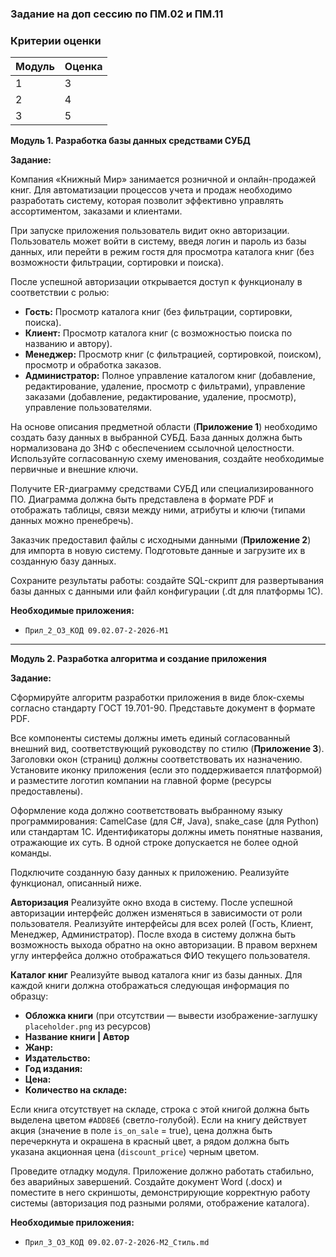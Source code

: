 ### **Задание на доп сессию по ПМ.02 и ПМ.11**

### Критерии оценки

| Модуль  | Оценка |
| -- | -- |
| 1  | 3  |
| 2  | 4  |
| 3  | 5  |



**Модуль 1. Разработка базы данных средствами СУБД**

**Задание:**

Компания «Книжный Мир» занимается розничной и онлайн-продажей книг. Для автоматизации процессов учета и продаж необходимо разработать систему, которая позволит эффективно управлять ассортиментом, заказами и клиентами.

При запуске приложения пользователь видит окно авторизации. Пользователь может войти в систему, введя логин и пароль из базы данных, или перейти в режим гостя для просмотра каталога книг (без возможности фильтрации, сортировки и поиска).

После успешной авторизации открывается доступ к функционалу в соответствии с ролью:
*   **Гость:** Просмотр каталога книг (без фильтрации, сортировки, поиска).
*   **Клиент:** Просмотр каталога книг (с возможностью поиска по названию и автору).
*   **Менеджер:** Просмотр книг (с фильтрацией, сортировкой, поиском), просмотр и обработка заказов.
*   **Администратор:** Полное управление каталогом книг (добавление, редактирование, удаление, просмотр с фильтрами), управление заказами (добавление, редактирование, удаление, просмотр), управление пользователями.

На основе описания предметной области (**Приложение 1**) необходимо создать базу данных в выбранной СУБД. База данных должна быть нормализована до 3НФ с обеспечением ссылочной целостности. Используйте согласованную схему именования, создайте необходимые первичные и внешние ключи.

Получите ER-диаграмму средствами СУБД или специализированного ПО. Диаграмма должна быть представлена в формате PDF и отображать таблицы, связи между ними, атрибуты и ключи (типами данных можно пренебречь).

Заказчик предоставил файлы с исходными данными (**Приложение 2**) для импорта в новую систему. Подготовьте данные и загрузите их в созданную базу данных.

Сохраните результаты работы: создайте SQL-скрипт для развертывания базы данных с данными или файл конфигурации (.dt для платформы 1С).

**Необходимые приложения:**
*   `Прил_2_ОЗ_КОД 09.02.07-2-2026-M1`

---

**Модуль 2. Разработка алгоритма и создание приложения**

**Задание:**

Сформируйте алгоритм разработки приложения в виде блок-схемы согласно стандарту ГОСТ 19.701-90. Представьте документ в формате PDF.

Все компоненты системы должны иметь единый согласованный внешний вид, соответствующий руководству по стилю (**Приложение 3**). Заголовки окон (страниц) должны соответствовать их назначению. Установите иконку приложения (если это поддерживается платформой) и разместите логотип компании на главной форме (ресурсы предоставлены).

Оформление кода должно соответствовать выбранному языку программирования: CamelCase (для C#, Java), snake_case (для Python) или стандартам 1С. Идентификаторы должны иметь понятные названия, отражающие их суть. В одной строке допускается не более одной команды.

Подключите созданную базу данных к приложению. Реализуйте функционал, описанный ниже.

**Авторизация**
Реализуйте окно входа в систему. После успешной авторизации интерфейс должен изменяться в зависимости от роли пользователя. Реализуйте интерфейсы для всех ролей (Гость, Клиент, Менеджер, Администратор). После входа в систему должна быть возможность выхода обратно на окно авторизации. В правом верхнем углу интерфейса должно отображаться ФИО текущего пользователя.

**Каталог книг**
Реализуйте вывод каталога книг из базы данных. Для каждой книги должна отображаться следующая информация по образцу:
*   **Обложка книги** (при отсутствии — вывести изображение-заглушку `placeholder.png` из ресурсов)
*   **Название книги | Автор**
*   **Жанр:**
*   **Издательство:**
*   **Год издания:**
*   **Цена:**
*   **Количество на складе:**

Если книга отсутствует на складе, строка с этой книгой должна быть выделена цветом `#ADD8E6` (светло-голубой). Если на книгу действует акция (значение в поле `is_on_sale` = true), цена должна быть перечеркнута и окрашена в красный цвет, а рядом должна быть указана акционная цена (`discount_price`) черным цветом.

Проведите отладку модуля. Приложение должно работать стабильно, без аварийных завершений. Создайте документ Word (.docx) и поместите в него скриншоты, демонстрирующие корректную работу системы (авторизация под разными ролями, отображение каталога).

**Необходимые приложения:**
*   `Прил_3_ОЗ_КОД 09.02.07-2-2026-M2_Стиль.md`
